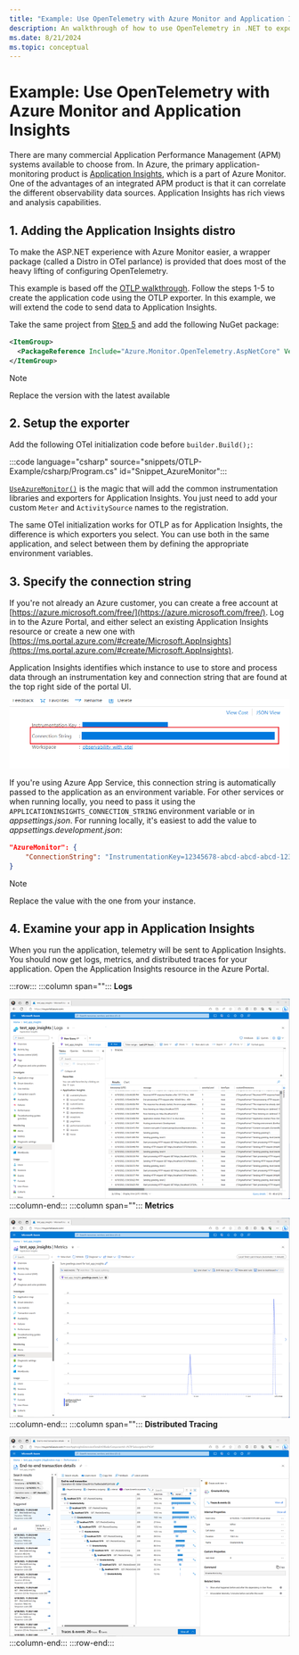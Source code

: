 ```yaml
---
title: "Example: Use OpenTelemetry with Azure Monitor and Application Insights"
description: An walkthrough of how to use OpenTelemetry in .NET to export telemetry to Application Insights
ms.date: 8/21/2024
ms.topic: conceptual
---
```


# Example: Use OpenTelemetry with Azure Monitor and Application Insights

There are many commercial Application Performance Management (APM) systems available to choose from. In Azure, the primary application-monitoring product is [Application Insights](/azure/azure-monitor/app/app-insights-overview?tabs=net), which is a part of Azure Monitor. One of the advantages of an integrated APM product is that it can correlate the different observability data sources. Application Insights has rich views and analysis capabilities.

## 1. Adding the Application Insights distro

To make the ASP.NET experience with Azure Monitor easier, a wrapper package (called a Distro in OTel parlance) is provided that does most of the heavy lifting of configuring OpenTelemetry.

This example is based off the [OTLP walkthrough](./observability-otlp-example.md). Follow the steps 1-5 to create the application code using the OTLP exporter. In this example, we will extend the code to send data to Application Insights.

Take the same project from [Step 5](./observability-otlp-example.md#5-configure-opentelemetry-with-the-correct-providers) and add the following NuGet package:

``` xml
<ItemGroup>
  <PackageReference Include="Azure.Monitor.OpenTelemetry.AspNetCore" Version="1.3.0-beta.1" />
</ItemGroup>
```

> [!NOTE]
> Replace the version with the latest available

## 2. Setup the exporter

Add the following OTel initialization code before `builder.Build();`:

:::code language="csharp" source="snippets/OTLP-Example/csharp/Program.cs" id="Snippet_AzureMonitor":::

[`UseAzureMonitor()`](https://github.com/Azure/azure-sdk-for-net/blob/d51f02c6ef46f2c5d9b38a9d8974ed461cde9a81/sdk/monitor/Azure.Monitor.OpenTelemetry.AspNetCore/src/OpenTelemetryBuilderExtensions.cs#L80) is the magic that will add the common instrumentation libraries and exporters for Application Insights. You just need to add your custom `Meter` and `ActivitySource` names to the registration.

The same OTel initialization works for OTLP as for Application Insights, the difference is which exporters you select. You can use both in the same application, and select between them by defining the appropriate environment variables.

## 3. Specify the connection string

If you're not already an Azure customer, you can create a free account at [https://azure.microsoft.com/free/](https://azure.microsoft.com/free/). Log in to the Azure Portal, and either select an existing Application Insights resource or create a new one with [https://ms.portal.azure.com/#create/Microsoft.AppInsights](https://ms.portal.azure.com/#create/Microsoft.AppInsights).

Application Insights identifies which instance to use to store and process data through an instrumentation key and connection string that are found at the top right side of the portal UI.

[![Connection String in Azure Portal](./media/portal_ui.thumb.png)](./media/portal_ui.png#lightbox)

If you're using Azure App Service, this connection string is automatically passed to the application as an environment variable. For other services or when running locally, you need to pass it using the `APPLICATIONINSIGHTS_CONNECTION_STRING` environment variable or in _appsettings.json_. For running locally, it's easiest to add the value to _appsettings.development.json_:

```json
"AzureMonitor": {
    "ConnectionString": "InstrumentationKey=12345678-abcd-abcd-abcd-12345678..."
}
```

> [!Note]
> Replace the value with the one from your instance.

## 4. Examine your app in Application Insights

When you run the application, telemetry will be sent to Application Insights. You should now get logs, metrics, and distributed traces for your application. Open the Application Insights resource in the Azure Portal.

:::row:::
   :::column span="":::
   **Logs**

[![App Insights logs view](./media/azure-logs.thumb.png)](./media/azure-logs.png#lightbox)
   :::column-end:::
   :::column span="":::
   **Metrics**

[![App Insights metrics view](./media/azure-metrics-graph.thumb.png)](./media/azure-metrics-graph.png#lightbox)
   :::column-end:::
   :::column span="":::
   **Distributed Tracing**

[![App Insights transaction view](./media/azure-tracing.thumb.png)](./media/azure-tracing.png#lightbox)
   :::column-end:::
:::row-end:::
